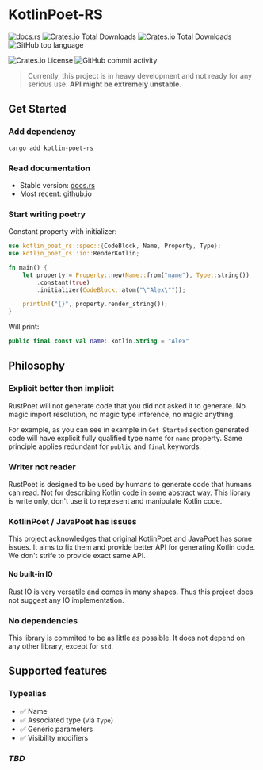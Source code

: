 # KotlinPoet-RS

![docs.rs](https://img.shields.io/docsrs/kotlin-poet-rs?link=https%3A%2F%2Fdocs.rs%2Fkotlin-poet-rs%2Flatest%2Fkotlin_poet_rs%2F)
![Crates.io Total Downloads](https://img.shields.io/crates/v/kotlin-poet-rs?label=version)
![Crates.io Total Downloads](https://img.shields.io/crates/d/kotlin-poet-rs?logo=rust&label=crates.io%20downloads)
![GitHub top language](https://img.shields.io/github/languages/top/lexa-diky/kotlin-poet-rs?logo=rust)

![Crates.io License](https://img.shields.io/crates/l/kotlin-poet-rs?logo=apache)
![GitHub commit activity](https://img.shields.io/github/commit-activity/m/lexa-diky/kotlin-poet-rs?logo=github)

> Currently, this project is in heavy development and not ready for any serious use.
> **API might be extremely unstable.**

## Get Started

### Add dependency

```shell
cargo add kotlin-poet-rs
```

### Read documentation

- Stable version: [docs.rs](https://docs.rs/kotlin-poet-rs/latest/kotlin_poet_rs/)
- Most recent: [github.io](https://lexa-diky.github.io/kotlin-poet-rs/kotlin_poet_rs/index.html)

### Start writing poetry

Constant property with initializer:

```rust
use kotlin_poet_rs::spec::{CodeBlock, Name, Property, Type};
use kotlin_poet_rs::io::RenderKotlin;

fn main() {
    let property = Property::new(Name::from("name"), Type::string())
        .constant(true)
        .initializer(CodeBlock::atom("\"Alex\""));

    println!("{}", property.render_string());
}
```

Will print:

```kotlin
public final const val name: kotlin.String = "Alex"
```

## Philosophy

### Explicit better then implicit

RustPoet will not generate code that you did not asked it to generate.
No magic import resolution, no magic type inference, no magic anything.

For example, as you can see in example in `Get Started` section generated code will have
explicit fully qualified type name for `name` property.
Same principle applies redundant for `public` and `final` keywords.

### Writer not reader

RustPoet is designed to be used by humans to generate code that humans can read.
Not for describing Kotlin code in some abstract way.
This library is write only, don't use it to represent and manipulate Kotlin code.

### KotlinPoet / JavaPoet has issues

This project acknowledges that original KotlinPoet and JavaPoet has some issues.
It aims to fix them and provide better API for generating Kotlin code. We don't strife to provide exact same API.

#### No built-in IO

Rust IO is very versatile and comes in many shapes. Thus this project does not suggest any IO implementation.

### No dependencies

This library is commited to be as little as possible.
It does not depend on any other library, except for `std`.

## Supported features

### Typealias

- ✅ Name
- ✅ Associated type (via `Type`)
- ✅ Generic parameters
- ✅ Visibility modifiers

### _TBD_